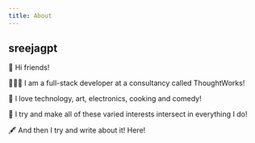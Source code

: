 ```yaml
---
title: About
---
```


## sreejagpt

💖 Hi friends!

👩🏽‍💻 I am a full-stack developer at a consultancy called ThoughtWorks!

🎨 I love technology, art, electronics, cooking and comedy!

🤔 I try and make all of these varied interests intersect in everything I do!

🖋 And then I try and write about it! Here!
